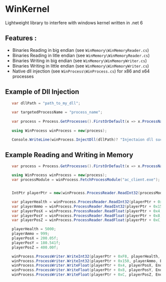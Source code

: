 # WinKernel

Lightweight library to interfere with windows kernel written in .net 6

## Features : 
  - Binaries Reading in big endian  (see `WinMemory\WinMemoryReader.cs`)
  - Binaries Reading in litle endian (see `WinMemory\WinMemoryReader.cs`)
  - Binaries Writing in big endian (see `WinMemory\WinMemoryWriter.cs`)
  - Binaries Writing in little endian  (see `WinMemory\WinMemoryWriter.cs`)
  - Native dll injection (see `WinProcess\WinProcess.cs`) for x86 and x64 processes


 ## Example of Dll Injection
 ```cs 
    var dllPath = "path_to_my_dll";
    
    var targetedProcessName = "process_name";
    
    var process = Process.GetProcesses().FirstOrDefault(x => x.ProcessName == targetedProcessName);
      
    using WinProcess winProcess = new(process); 

    Console.WriteLine(winProcess.InjectDll(dllPath)? "Injectaion dll succeed" : "An error has occured during the dll injection.");
 ```
 
 ## Example Reading and Writing in Memory
 
 ```cs
    var process = Process.GetProcesses().FirstOrDefault(x => x.ProcessName == "ac_client"); /* assault_cube.exe x86 */

    using WinProcess winProcess = new(process);
    var processModule = winProcess.FetchProcessModule("ac_client.exe");


    IntPtr playerPtr = new(winProcess.ProcessReader.ReadInt32(processModule.BaseAddress + 0x10F4F4, EndiannessEnum.LittleEndian));

    var playerHealth = winProcess.ProcessReader.ReadInt32(playerPtr + 0xF8, EndiannessEnum.LittleEndian);
    var playerAmmo = winProcess.ProcessReader.ReadInt32(playerPtr + 0x150, EndiannessEnum.LittleEndian);
    var playerPosX = winProcess.ProcessReader.ReadFloat(playerPtr + 0x4, EndiannessEnum.LittleEndian);
    var playerPosY = winProcess.ProcessReader.ReadFloat(playerPtr + 0x8, EndiannessEnum.LittleEndian);
    var playerPosZ = winProcess.ProcessReader.ReadFloat(playerPtr + 0xC, EndiannessEnum.LittleEndian);

    playerHealth = 5000;
    playerAmmo = 999;
    playerPosX = 200.05f;
    playerPosY = 180.541f;
    playerPosZ = 400.00f;

    winProcess.ProcessWriter.WriteInt32(playerPtr + 0xF8, playerHealth, EndiannessEnum.LittleEndian);
    winProcess.ProcessWriter.WriteInt32(playerPtr + 0x150, playerAmmo, EndiannessEnum.LittleEndian);
    winProcess.ProcessWriter.WriteFloat(playerPtr + 0x4, playerPosX, EndiannessEnum.LittleEndian);
    winProcess.ProcessWriter.WriteFloat(playerPtr + 0x8, playerPosY, EndiannessEnum.LittleEndian);
    winProcess.ProcessWriter.WriteFloat(playerPtr + 0xC, playerPosZ, EndiannessEnum.LittleEndian);
 ```
